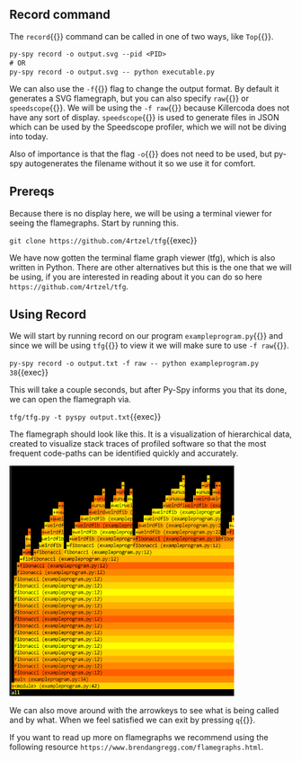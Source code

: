 ## Record command
The `record`{{}} command can be called in one of two ways, like `Top`{{}}.
```
py-spy record -o output.svg --pid <PID>
# OR
py-spy record -o output.svg -- python executable.py
```
We can also use the `-f`{{}} flag to change the output format. By default it generates a SVG flamegraph, but you can also specify `raw`{{}} or `speedscope`{{}}. We will be using the `-f raw`{{}} because Killercoda does not have any sort of display. `speedscope`{{}} is used to generate files in JSON which can be used by the Speedscope profiler, which we will not be diving into today.

Also of importance is that the flag `-o`{{}} does not need to be used, but py-spy autogenerates the filename without it so we use it for comfort.

## Prereqs
Because there is no display here, we will be using a terminal viewer for seeing the flamegraphs. Start by running this.

`git clone https://github.com/4rtzel/tfg`{{exec}}

We have now gotten the terminal flame graph viewer (tfg), which is also written in Python. There are other alternatives but this is the one that we will be using, if you are interested in reading about it you can do so here `https://github.com/4rtzel/tfg`.

## Using Record

We will start by running record on our program `exampleprogram.py`{{}} and since we will be using `tfg`{{}} to view it we will make sure to use `-f raw`{{}}.

`py-spy record -o output.txt -f raw -- python exampleprogram.py 38`{{exec}}

This will take a couple seconds, but after Py-Spy informs you that its done, we can open the flamegraph via.

`tfg/tfg.py -t pyspy output.txt`{{exec}}

The flamegraph should look like this. It is a visualization of hierarchical data, created to visualize stack traces of profiled software so that the most frequent code-paths can be identified quickly and accurately.

<img src="./flamegraph.png" width="400px">

We can also move around with the arrowkeys to see what is being called and by what.
When we feel satisfied we can exit by pressing `q`{{}}.

If you want to read up more on flamegraphs we recommend using the following resource `https://www.brendangregg.com/flamegraphs.html`.